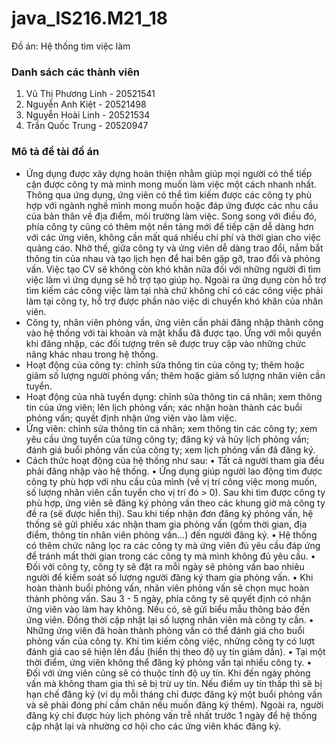 # java_IS216.M21_18
Đồ án: Hệ thống tìm việc làm
### Danh sách các thành viên ###
  1. Vũ Thị Phương Linh - 20521541
  2. Nguyễn Anh Kiệt - 20521498
  3. Nguyễn Hoài Linh - 20521534
  4. Trần Quốc Trung - 20520947

### Mô tả đề tài đồ án ###
- Ứng dụng được xây dựng hoàn thiện nhằm giúp mọi người có thể tiếp cận được công ty mà mình mong muốn làm việc một cách nhanh nhất. Thông qua ứng dụng, ứng viên có thể tìm kiếm được các công ty phù hợp với ngành nghề mình mong muốn hoặc đáp ứng được các nhu cầu của bản thân về địa điểm, môi trường làm việc. Song song với điều đó, phía công ty cũng có thêm một nền tảng mới để tiếp cận dễ dàng hơn với các ứng viên, không cần mất quá nhiều chi phí và thời gian cho việc quảng cáo. Nhờ thế, giữa công ty và ứng viên dễ dàng trao đổi, nắm bắt thông tin của nhau và tạo lịch hẹn để hai bên gặp gỡ, trao đổi và phỏng vấn. Việc tạo CV sẽ không còn khó khăn nữa đối với những người đi tìm việc làm vì ứng dụng sẽ hỗ trợ tạo giúp họ. Ngoài ra ứng dụng còn hỗ trợ tìm kiếm các công việc làm tại nhà chứ không chỉ có các công việc phải làm tại công ty, hỗ trợ được phần nào việc di chuyển khó khăn của nhân viên.
- Công ty, nhân viên phỏng vấn, ứng viên cần phải đăng nhập thành công vào hệ thống với tài khoản và mật khẩu đã được tạo. Ứng với mỗi quyền khi đăng nhập, các đối tượng trên sẽ được truy cập vào những chức năng khác nhau trong hệ thống.
- Hoạt động của công ty: chỉnh sửa thông tin của công ty; thêm hoặc giảm số lượng người phỏng vấn; thêm hoặc giảm số lượng nhân viên cần tuyển.
- Hoạt động của nhà tuyển dụng: chỉnh sửa thông tin cá nhân; xem thông tin của ứng viên; lên lịch phỏng vấn; xác nhận hoàn thành các buổi phỏng vấn; quyết định nhận ứng viên vào làm việc.
- Ứng viên: chỉnh sửa thông tin cá nhân; xem thông tin các công ty; xem yêu cầu ứng tuyển của từng công ty; đăng ký và hủy lịch phỏng vấn; đánh giá buổi phỏng vấn của công ty; xem lịch phỏng vấn đã đăng ký.
- Cách thức hoạt động của hệ thống như sau:
• Tất cả người tham gia đều phải đăng nhập vào hệ thống.
• Ứng dụng giúp người lao động tìm được công ty phù hợp với nhu cầu của mình (về vị trí công việc mong muốn, số lượng nhân viên cần tuyển cho vị trí đó > 0). Sau khi tìm được công ty phù hợp, ứng viên sẽ đăng ký phỏng vấn theo các khung giờ mà công ty đề ra (sẽ được hiển thị). Sau khi tiếp nhận đơn đăng ký phỏng vấn, hệ thống sẽ gửi phiếu xác nhận tham gia phỏng vấn (gồm thời gian, địa điểm, thông tin nhân viên phỏng vấn…) đến người đăng ký.
• Hệ thống có thêm chức năng lọc ra các công ty mà ứng viên đủ yêu cầu đáp ứng để tránh mất thời gian trong các công ty mà mình không đủ yêu cầu.
• Đối với công ty, công ty sẽ đặt ra mỗi ngày sẽ phỏng vấn bao nhiêu người để kiểm soát số lượng người đăng ký tham gia phỏng vấn. 
• Khi hoàn thành buổi phỏng vấn, nhân viên phỏng vấn sẽ chọn mục hoàn thành phỏng vấn. Sau 3 - 5 ngày, phía công ty sẽ quyết định có nhận ứng viên vào làm hay không. Nếu có, sẽ gửi biểu mẫu thông báo đến ứng viên. Đồng thời cập nhật lại số lượng nhân viên mà công ty cần.
• Những ứng viên đã hoàn thành phỏng vấn có thể đánh giá cho buổi phỏng vấn của công ty. Khi tìm kiếm công việc, những công ty có lượt đánh giá cao sẽ hiện lên đầu (hiển thị theo độ uy tín giảm dần).
• Tại một thời điểm, ứng viên không thể đăng ký phỏng vấn tại nhiều công ty.
• Đối với ứng viên cũng sẽ có thuộc tính độ uy tín. Khi đến ngày phỏng vấn mà không tham gia thì sẽ bị trừ uy tín. Nếu điểm uy tín thấp thì sẽ bị hạn chế đăng ký (ví dụ mỗi tháng chỉ được đăng ký một buổi phỏng vấn và sẽ phải đóng phí cầm chân nếu muốn đăng ký thêm). Ngoài ra, người đăng ký chỉ được hủy lịch phỏng vấn trễ nhất trước 1 ngày để hệ thống cập nhật lại và nhường cơ hội cho các ứng viên khác đăng ký.


